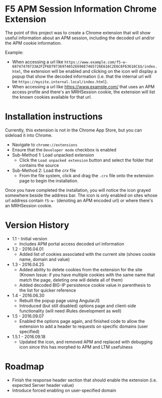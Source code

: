 # F5 APM Session Information Chrome Extension

The point of this project was to create a Chrome extension that will show useful information about an APM session, including the decoded url and/or the APM cookie information.

Example:

* When accessing a url like `https://www.example.com/f5-w-68747470733A2F2F6D79736974652E696E7465726E616C2E6C6F63616C$$/index.html`, the extension will be enabled and clicking on the icon will display a popup that show the decoded information (i.e. that the internal url will be `https://mysite.internal.local/index.html`). 
* When accessing a url like https://www.example.com/ that uses an APM access profile and there's an MRHSession cookie, the extension will list the known cookies available for that url.

# Installation instructions
Currently, this extension is not in the Chrome App Store, but you can sideload it into Chrome.

* Navigate to `chrome://extensions`
* Ensure that the `Developer mode` checkbox is enabled
* Sub-Method 1: Load unpacked extension
  * Click the `Load unpacked extension` button and select the folder that contains the source
* Sub-Method 2: Load the *crx* file
  * From the file system, click and drag the `.crx` file onto the extension page to begin the installation.

Once you have completed the installation, you will notice the icon grayed somewhere beside the address bar. The icon is only enabled on sites whose url address contain `f5-w-` (denoting an APM encoded url) or where there's an MRHSession cookie.

# Version History
* 1.1 - Initial version
  * Includes APM portal access decoded url information
* 1.2 - 2016.04.01
  * Added list of cookies associated with the current site (shows cookie name, domain and value)
* 1.3 - 2016.04.25
  * Added ability to delete cookies from the extension for the site (Known Issue: if you have multiple cookies with the same name that match the page, deleting one will delete all of them)
  * Added decoded BIG-IP persistence cookie value in parenthesis to the list for quicker reference
* 1.4 - 2016.06.30
  * Rebuilt the popup page using AngularJS
  * Introduced (but still disabled) options page and client-side functionality (will need iRules development as well)
* 1.5 - 2016.09.07
  * Enabled the options page again, and finished code to allow the extension to add a header to requests on specific domains (user specified)
* 1.5.1 - 2016.09.18
  * Updated the icon, and removed APM and replaced with debugging icon since this has morphed to APM and LTM usefulness

# Roadmap
* Finish the response header section that should enable the extension (i.e. expected Server header value)
* Introduce forced enabling on user-specified domain
  